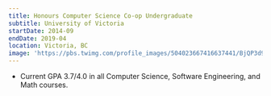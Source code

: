 ```yaml
---
title: Honours Computer Science Co-op Undergraduate
subtitle: University of Victoria
startDate: 2014-09
endDate: 2019-04
location: Victoria, BC
image: 'https://pbs.twimg.com/profile_images/504023667416637441/BjQP3d9U_400x400.jpeg'
---
```


- Current GPA 3.7/4.0 in all Computer Science, Software Engineering, and Math courses.
